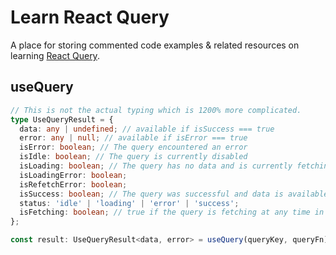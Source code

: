 # Learn React Query

A place for storing commented code examples & related resources on learning [React Query](https://react-query.tanstack.com/).

## useQuery

```ts
// This is not the actual typing which is 1200% more complicated.
type UseQueryResult = {
  data: any | undefined; // available if isSuccess === true
  error: any | null; // available if isError === true
  isError: boolean; // The query encountered an error
  isIdle: boolean; // The query is currently disabled
  isLoading: boolean; // The query has no data and is currently fetching
  isLoadingError: boolean;
  isRefetchError: boolean;
  isSuccess: boolean; // The query was successful and data is available
  status: 'idle' | 'loading' | 'error' | 'success';
  isFetching: boolean; // true if the query is fetching at any time in any state.
};

const result: UseQueryResult<data, error> = useQuery(queryKey, queryFn);
```
